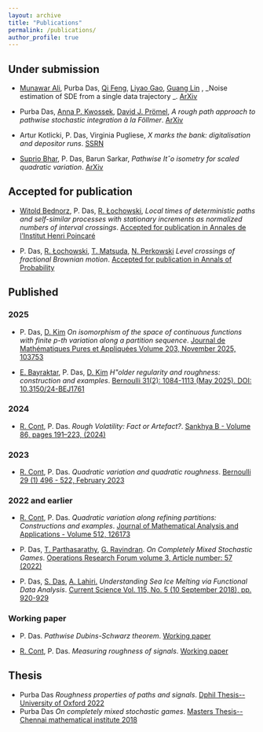 ```yaml
---
layout: archive
title: "Publications"
permalink: /publications/
author_profile: true
---
```



## Under submission

* [Munawar Ali](https://www.math.fsu.edu/People/grads.php/?id=1925), Purba Das, [Qi Feng](https://sites.google.com/site/qifengmath/home), [Liyao Gao](https://gaoliyao.github.io/), [Guang Lin](https://www.math.purdue.edu/~lin491/) , _Noise estimation of SDE from a single data trajectory
_. <a href="https://arxiv.org/abs/2509.25484" target="_blank" rel="noopener noreferrer">ArXiv</a> 

* Purba Das, [Anna P. Kwossek](https://quarimafi.univie.ac.at/about-us/anna-paula-kwossek/), [David J. Prömel](https://www.wim.uni-mannheim.de/proemel/team/prof-dr-david-proemel/), _A rough path approach to pathwise stochastic integration à la Föllmer_. <a href="https://arxiv.org/abs/2507.17363" target="_blank" rel="noopener noreferrer">ArXiv</a> 

* Artur Kotlicki, P. Das, Virginia Pugliese, _X marks the bank: digitalisation and depositor runs_. <a href="https://papers.ssrn.com/sol3/papers.cfm?abstract_id=5231564" target="_blank" rel="noopener noreferrer">SSRN</a> 

* [Suprio Bhar](https://home.iitk.ac.in/~suprio/Research/), P. Das, Barun Sarkar, _Pathwise Itˆo isometry for scaled quadratic variation_. <a href="https://arxiv.org/abs/2504.18290" target="_blank" rel="noopener noreferrer">ArXiv</a> 

## Accepted for publication
* [Witold Bednorz](https://www.mimuw.edu.pl/~wbednorz/english.htm), P. Das, [R. Łochowski](https://rafallochowski.github.io/indexeng.html),  _Local times of deterministic paths and self-similar processes with
  stationary increments as normalized numbers of interval crossings_. [Accepted for publication in Annales de l’Institut Henri Poincaré](https://imstat.org/journals-and-publications/annales-de-linstitut-henri-poincare/annales-de-linstitut-henri-poincare-accepted-papers/)

* P. Das, [R. Łochowski](https://rafallochowski.github.io/indexeng.html), [T. Matsuda](https://toyomumatsuda.github.io/), [N. Perkowski](https://www.mi.fu-berlin.de/math/groups/stoch/members/Professors/perkowski.html) _Level crossings of fractional Brownian motion_. [Accepted for publication in Annals of Probability](https://arxiv.org/abs/2308.08274)

## Published
### 2025
* P. Das, [D. Kim](https://sites.google.com/view/donghan-kim) _On isomorphism of the space of continuous functions with finite p-th variation along a partition sequence_. <a href="https://www.sciencedirect.com/science/article/pii/S0021782425000972?via%3Dihub" target="_blank" rel="noopener noreferrer">Journal de Mathématiques Pures et Appliquées Volume 203, November 2025, 103753
</a>

* [E. Bayraktar](https://sites.lsa.umich.edu/erhan/), P. Das, [D. Kim](https://sites.google.com/view/donghan-kim) _H\"older regularity and roughness: construction and examples_. [Bernoulli 31(2): 1084-1113 (May 2025). DOI: 10.3150/24-BEJ1761](https://projecteuclid.org/journals/bernoulli/volume-31/issue-2/H%C3%B6lder-regularity-and-roughness-Construction-and-examples/10.3150/24-BEJ1761.full)

### 2024
* [R. Cont](http://rama.cont.perso.math.cnrs.fr/), P. Das. _Rough Volatility: Fact or Artefact?_. [Sankhya B - Volume 86, pages 191–223, (2024)
](https://link.springer.com/article/10.1007/s13571-024-00322-2)

### 2023
* [R. Cont](http://rama.cont.perso.math.cnrs.fr/), P. Das. _Quadratic variation and quadratic roughness_. [Bernoulli 29 (1) 496 - 522, February 2023](https://projecteuclid.org/journals/bernoulli/volume-29/issue-1/Quadratic-variation-and-quadratic-roughness/10.3150/22-BEJ1466.full )

### 2022 and earlier
* [R. Cont](http://rama.cont.perso.math.cnrs.fr/), P. Das. _Quadratic variation along refining partitions: Constructions and examples_. [Journal of Mathematical Analysis and Applications - Volume 512, 126173](https://www.sciencedirect.com/science/article/pii/S0022247X22001871) 

* P. Das, [T. Parthasarathy](https://scholar.google.com/citations?user=CpvQD2wAAAAJ&hl=en), [G. Ravindran](https://www.isichennai.res.in/~ravi/). _On Completely Mixed Stochastic Games_. [Operations Research Forum volume 3, Article number: 57 (2022)](https://link.springer.com/article/10.1007/s43069-022-00150-y#:~:text=A%20stochastic%20game%20is%20said,played%20with%20strictly%20positive%20probabilities.)

* P. Das, [S. Das](https://www.cmi.ac.in/~sourish/), [A. Lahiri.](https://www.iittp.ac.in/dr-ananya-lahiri) _Understanding Sea Ice Melting via Functional Data Analysis_. [Current Science Vol. 115, No. 5 (10 September 2018), pp. 920-929](https://www.jstor.org/stable/26978320?seq=1)



### Working paper
* P. Das. _Pathwise Dubins-Schwarz theorem_. [Working paper]()

* [R. Cont](http://rama.cont.perso.math.cnrs.fr/), P. Das. _Measuring roughness of signals_. [Working paper]()

## Thesis 
 
 * Purba Das _Roughness properties of paths and signals_. [Dphil Thesis--University of Oxford 2022](https://ora.ox.ac.uk/objects/uuid:d652aa3a-b4b7-4578-880a-b7bb4c2f31b0)
 * Purba Das _On completely mixed stochastic games_. [Masters Thesis-- Chennai mathematical institute 2018](https://drive.google.com/file/d/1-havnL4d1vtkf1CF13YGShW6MQ2wO5pa/view?usp=share_link)
 
 
 
 
 
 
 
 
 
 
 
 
 
 
 
 
 
 
 
 
 
 
 
 
 
 
 
 
 
 
 
 
 
 
 
 
 
 
 
 
 

<!----- 
<ul>
  <li> R. Cont, P. Das. <i> Quadratic variation and quadratic roughness</i>. <a href="https://arxiv.org/abs/1907.03115"> Arxiv </a> </li>
  <li> R. Cont, P. Das. <i> Functions with quadratic variation along refining partitions</i>. <a href="https://arxiv.org/abs/2109.12635"> Arxiv </a> </li>
  <li> P. Das, T. Parthasarathy, G. Ravindran. <i> On Completely Mixed Stochastic Games</i>. <a href="https://arxiv.org/abs/1703.04619"> Arxiv </a> </li>
  <li> P. Das, A. Lahiri, S. Das. <i> Understanding Sea Ice Melting via Functional Data Analysis</i>. <a href="https://www.semanticscholar.org/paper/Understanding-Sea-Ice-Melting-Via-Functional-Data-Das-Lahiri/55da888baeb3c6bafa24bff8c4156b4047244b68"> Semanticscholar </a> </li>
</ul>
-->
